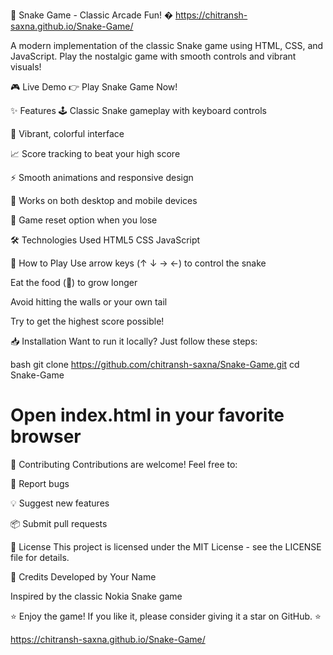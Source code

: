 🐍 Snake Game - Classic Arcade Fun! �
https://chitransh-saxna.github.io/Snake-Game/

A modern implementation of the classic Snake game using HTML, CSS, and JavaScript. Play the nostalgic game with smooth controls and vibrant visuals!

🎮 Live Demo
👉 Play Snake Game Now!

✨ Features
🕹️ Classic Snake gameplay with keyboard controls

🎨 Vibrant, colorful interface

📈 Score tracking to beat your high score

⚡ Smooth animations and responsive design

📱 Works on both desktop and mobile devices

🔄 Game reset option when you lose

🛠️ Technologies Used
HTML5
CSS
JavaScript

🎯 How to Play
Use arrow keys (↑ ↓ → ←) to control the snake

Eat the food (🍎) to grow longer

Avoid hitting the walls or your own tail

Try to get the highest score possible!

📥 Installation
Want to run it locally? Just follow these steps:

bash
git clone https://github.com/chitransh-saxna/Snake-Game.git
cd Snake-Game
# Open index.html in your favorite browser
🤝 Contributing
Contributions are welcome! Feel free to:

🐛 Report bugs

💡 Suggest new features

📦 Submit pull requests

📜 License
This project is licensed under the MIT License - see the LICENSE file for details.

🙏 Credits
Developed by Your Name

Inspired by the classic Nokia Snake game

⭐ Enjoy the game! If you like it, please consider giving it a star on GitHub. ⭐

https://chitransh-saxna.github.io/Snake-Game/

